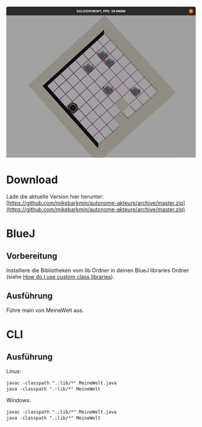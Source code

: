 ![Autonomer Staubsaugroboter](staubsaugroboter.png)

# Download

Lade die aktuelle Version hier herunter: [https://github.com/mikebarkmin/autonome-akteure/archive/master.zip](https://github.com/mikebarkmin/autonome-akteure/archive/master.zip)

# BlueJ

## Vorbereitung

Installiere die Bibliotheken vom lib Ordner in deinen BlueJ libraries Ordner (siehe [How do I use custom class libraries](https://www.bluej.org/faq.html#faq_How_do_I_use_custom_class_libraries__JARs__)).

## Ausführung

Führe main von MeineWelt aus.

# CLI

## Ausführung

Linux:
```
javac -classpath ".:lib/*" MeineWelt.java
java -classpath ".:lib/*" MeineWelt
```

Windows:
```
javac -classpath ".;lib/*" MeineWelt.java
java -classpath ".;lib/*" MeineWelt
```


